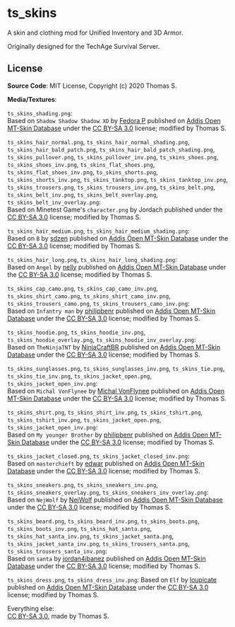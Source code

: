 # ts_skins

A skin and clothing mod for Unified Inventory and 3D Armor.

Originally designed for the TechAge Survival Server.

## License

**Source Code**: MIT License, Copyright (c) 2020 Thomas S.

**Media/Textures**:

`ts_skins_shading.png`:  
Based on `Shadow Shadow Shadow XD` by [Fedora P](http://minetest.fensta.bplaced.net/#author=Fedora%20P) published on [Addis Open MT-Skin Database](http://minetest.fensta.bplaced.net/#name=Shadow%20Shadow%20Shadow%20XD) under the [CC BY-SA 3.0](https://creativecommons.org/licenses/by-sa/3.0/) license; modified by Thomas S.

`ts_skins_hair_normal.png`, `ts_skins_hair_normal_shading.png`, `ts_skins_hair_bald_patch.png`, `ts_skins_hair_bald_patch_shading.png`,
`ts_skins_pullover.png`, `ts_skins_pullover_inv.png`, `ts_skins_shoes.png`, `ts_skins_shoes_inv.png`,
`ts_skins_flat_shoes.png`, `ts_skins_flat_shoes_inv.png`, `ts_skins_shorts.png`, `ts_skins_shorts_inv.png`,
`ts_skins_tanktop.png`, `ts_skins_tanktop_inv.png`, `ts_skins_trousers.png`, `ts_skins_trousers_inv.png`,
`ts_skins_belt.png`, `ts_skins_belt_inv.png`, `ts_skins_belt_overlay.png`, `ts_skins_belt_inv_overlay.png`:  
Based on Minetest Game's `character.png` by Jordach published under the [CC BY-SA 3.0](https://creativecommons.org/licenses/by-sa/3.0/) license; modified by Thomas S.

`ts_skins_hair_medium.png`, `ts_skins_hair_medium_shading.png`:  
Based on `B` by [sdzen](http://minetest.fensta.bplaced.net/#author=sdzen) published on [Addis Open MT-Skin Database](http://minetest.fensta.bplaced.net/#name=B) under the [CC BY-SA 3.0](https://creativecommons.org/licenses/by-sa/3.0/) license; modified by Thomas S.

`ts_skins_hair_long.png`, `ts_skins_hair_long_shading.png`:  
Based on `Angel` by [nelly](http://minetest.fensta.bplaced.net/#author=nelly) published on [Addis Open MT-Skin Database](http://minetest.fensta.bplaced.net/#name=Angel) under the [CC BY-SA 3.0](https://creativecommons.org/licenses/by-sa/3.0/) license; modified by Thomas S.

`ts_skins_cap_camo.png`, `ts_skins_cap_camo_inv.png`, `ts_skins_shirt_camo.png`,
`ts_skins_shirt_camo_inv.png`, `ts_skins_trousers_camo.png`, `ts_skins_trousers_camo_inv.png`:  
Based on `Infantry man` by [philipbenr](http://minetest.fensta.bplaced.net/#author=philipbenr) published on [Addis Open MT-Skin Database](http://minetest.fensta.bplaced.net/#name=Infantry%20man) under the [CC BY-SA 3.0](https://creativecommons.org/licenses/by-sa/3.0/) license; modified by Thomas S.
 
`ts_skins_hoodie.png`, `ts_skins_hoodie_inv.png`, `ts_skins_hoodie_overlay.png`, `ts_skins_hoodie_inv_overlay.png`:  
Based on `TheNinjaTNT` by [NinjaCraftBR](http://minetest.fensta.bplaced.net/#author=NinjaCraftBR) published on [Addis Open MT-Skin Database](http://minetest.fensta.bplaced.net/#name=TheNinjaTNT) under the [CC BY-SA 3.0](https://creativecommons.org/licenses/by-sa/3.0/) license; modified by Thomas S.

`ts_skins_sunglasses.png`, `ts_skins_sunglasses_inv.png`, `ts_skins_tie.png`, `ts_skins_tie_inv.png`,
`ts_skins_jacket_open.png`, `ts_skins_jacket_open_inv.png`:  
Based on `Michal VonFlynee` by [Michal VonFlynee](http://minetest.fensta.bplaced.net/#author=Michal%20VonFlynee) published on [Addis Open MT-Skin Database](http://minetest.fensta.bplaced.net/#name=Michal%20VonFlynee) under the [CC BY-SA 3.0](https://creativecommons.org/licenses/by-sa/3.0/) license; modified by Thomas S.

`ts_skins_shirt.png`, `ts_skins_shirt_inv.png`, `ts_skins_tshirt.png`, `ts_skins_tshirt_inv.png`, `ts_skins_jacket_open.png`, `ts_skins_jacket_open_inv.png`:  
Based on `My younger Brother` by [philipbenr](http://minetest.fensta.bplaced.net/#author=philipbenr) published on [Addis Open MT-Skin Database](http://minetest.fensta.bplaced.net/#name=My%20younger%20Brother) under the [CC BY-SA 3.0](https://creativecommons.org/licenses/by-sa/3.0/) license; modified by Thomas S.

`ts_skins_jacket_closed.png`, `ts_skins_jacket_closed_inv.png`:  
Based on `masterchieft` by [edwar](http://minetest.fensta.bplaced.net/#author=edwar) published on [Addis Open MT-Skin Database](http://minetest.fensta.bplaced.net/#name=masterchieft) under the [CC BY-SA 3.0](https://creativecommons.org/licenses/by-sa/3.0/) license; modified by Thomas S.

`ts_skins_sneakers.png`, `ts_skins_sneakers_inv.png`, `ts_skins_sneakers_overlay.png`, `ts_skins_sneakers_inv_overlay.png`:  
Based on `NejWolf` by [NejWolf](http://minetest.fensta.bplaced.net/#author=NejWolf) published on [Addis Open MT-Skin Database](http://minetest.fensta.bplaced.net/#name=NejWolf) under the [CC BY-SA 3.0](https://creativecommons.org/licenses/by-sa/3.0/) license; modified by Thomas S.

`ts_skins_beard.png`, `ts_skins_beard_inv.png`, `ts_skins_boots.png`, `ts_skins_boots_inv.png`, `ts_skins_hat_santa.png`, `ts_skins_hat_santa_inv.png`, `ts_skins_jacket_santa.png`, `ts_skins_jacket_santa_inv.png`, `ts_skins_trousers_santa.png`, `ts_skins_trousers_santa_inv.png`:  
Based on `santa` by [jordan4ibanez](http://minetest.fensta.bplaced.net/#author=jordan4ibanez) published on [Addis Open MT-Skin Database](http://minetest.fensta.bplaced.net/#name=santa) under the [CC BY-SA 3.0](https://creativecommons.org/licenses/by-sa/3.0/) license; modified by Thomas S.

`ts_skins_dress.png`, `ts_skins_dress_inv.png`: Based on `Elf` by [loupicate](http://minetest.fensta.bplaced.net/#author=loupicate) published on [Addis Open MT-Skin Database](http://minetest.fensta.bplaced.net/#name=Elf) under the [CC BY-SA 3.0](https://creativecommons.org/licenses/by-sa/3.0/) license; modified by Thomas S.



Everything else:  
[CC BY-SA 3.0](https://creativecommons.org/licenses/by-sa/3.0/), made by Thomas S.
